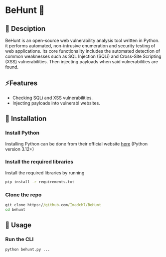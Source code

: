 # BeHunt 🚀

## 📖 Desciption
BeHunt is an open-source web vulnerability analysis tool written in Python. it performs automated, non-intrusive enumeration and security testing of web applications. Its core functionality includes the automated detection of common weaknesses such as SQL Injection (SQLi) and Cross-Site Scripting (XSS) vulnerabilities. Then injecting payloads when said vulnerabilities are found.

## ⚡Features
- Checking SQLi and XSS vulnerabilities.
- Injecting payloads into vulnerabl websites.

## 🔧 Installation

### Install Python
Installing Python can be done from their official website [here](https://www.python.org/downloads/)
(Python version 3.12+)

### Install the required libraries
Install the required libraries by running

```cmd
pip install -r requirements.txt
```

### Clone the repo
```cmd
git clone https://github.com/Imadch7/BeHunt
cd behunt
```

## 🚀 Usage
### Run the CLI
```cmd
python behunt.py ...
```
